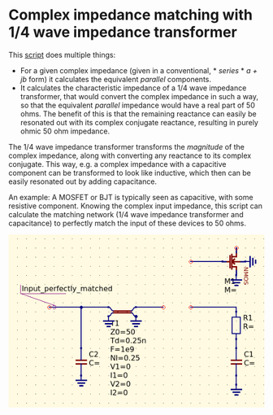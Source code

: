 # Complex impedance matching with 1/4 wave impedance transformer

This [script](complexmatching.py) does multiple things:
* For a given complex impedance (given in a conventional, * *series* * *a + jb* form) it calculates the equivalent *parallel* components.
* It calculates the characteristic impedance of a 1/4 wave impedance transformer, that would convert the complex impedance in such a way, so that the equivalent *parallel* impedance would have a real part of 50 ohms. The benefit of this is that the remaining reactance can easily be resonated out with its complex conjugate reactance, resulting in purely ohmic 50 ohm impedance.

The 1/4 wave impedance transformer transforms the *magnitude* of the complex impedance, along with converting any reactance to its complex conjugate. This way, e.g. a complex impedance with a capacitive component can be transformed to look like inductive, which then can be easily resonated out by adding capacitance.

An example:
A MOSFET or BJT is typically seen as capacitive, with some resistive component. Knowing the complex input impedance, this script can calculate the matching network (1/4 wave impedance transformer and capacitance) to perfectly match the input of these devices to 50 ohms.


![complex](complexmatching2.png)


